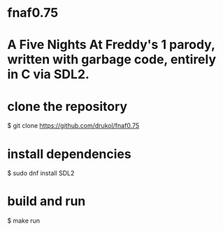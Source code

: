 # fnaf0.75
# A Five Nights At Freddy's 1 parody, written with garbage code, entirely in C via SDL2.

# clone the repository
$ git clone https://github.com/drukol/fnaf0.75

# install dependencies
$ sudo dnf install SDL2

# build and run
$ make run
